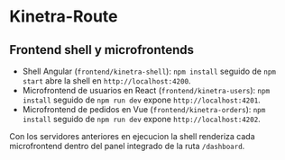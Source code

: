 ﻿# Kinetra-Route

## Frontend shell y microfrontends

- Shell Angular (`frontend/kinetra-shell`): `npm install` seguido de `npm start` abre la shell en `http://localhost:4200`.
- Microfrontend de usuarios en React (`frontend/kinetra-users`): `npm install` seguido de `npm run dev` expone `http://localhost:4201`.
- Microfrontend de pedidos en Vue (`frontend/kinetra-orders`): `npm install` seguido de `npm run dev` expone `http://localhost:4202`.

Con los servidores anteriores en ejecucion la shell renderiza cada microfrontend dentro del panel integrado de la ruta `/dashboard`.
